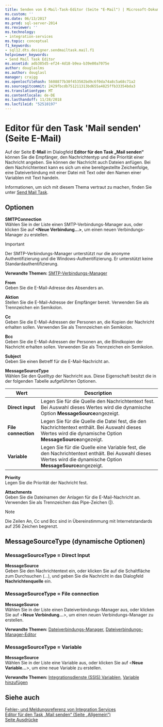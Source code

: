 ```yaml
---
title: Senden von E-Mail-Task-Editor (Seite "E-Mail") | Microsoft-Dokumentation
ms.custom: ''
ms.date: 06/13/2017
ms.prod: sql-server-2014
ms.reviewer: ''
ms.technology:
- integration-services
ms.topic: conceptual
f1_keywords:
- sql12.dts.designer.sendmailtask.mail.f1
helpviewer_keywords:
- Send Mail Task Editor
ms.assetid: adb385d5-ef24-4d18-b9ea-b39e00a7075e
author: douglaslms
ms.author: douglasl
manager: craigg
ms.openlocfilehash: 5608877b30f453502bd9c6f0da74a8c5a68c71a2
ms.sourcegitcommit: 2429fbcdb751211313bd655a4825ffb33354bda3
ms.translationtype: MT
ms.contentlocale: de-DE
ms.lasthandoff: 11/28/2018
ms.locfileid: "52510197"
---
```

# <a name="send-mail-task-editor-mail-page"></a>Editor für den Task 'Mail senden' (Seite E-Mail)
  Auf der Seite **E-Mail** im Dialogfeld **Editor für den Task „Mail senden“** können Sie die Empfänger, den Nachrichtentyp und die Priorität einer Nachricht angeben. Sie können der Nachricht auch Dateien anfügen. Bei dem Nachrichtentext kann es sich um eine bereitgestellte Zeichenfolge, eine Dateiverbindung mit einer Datei mit Text oder den Namen einer Variablen mit Text handeln.  
  
 Informationen, um sich mit diesem Thema vertraut zu machen, finden Sie unter [Send Mail Task](control-flow/send-mail-task.md).  
  
## <a name="options"></a>Optionen  
 **SMTPConnection**  
 Wählen Sie in der Liste einen SMTP-Verbindungs-Manager aus, oder klicken Sie auf **\<Neue Verbindung…>**, um einen neuen Verbindungs-Manager zu erstellen.  
  
> [!IMPORTANT]  
>  Der SMTP-Verbindungs-Manager unterstützt nur die anonyme Authentifizierung und die Windows-Authentifizierung. Er unterstützt keine Standardauthentifizierung.  
  
 **Verwandte Themen:** [SMTP-Verbindungs-Manager](connection-manager/smtp-connection-manager.md)  
  
 **From**  
 Geben Sie die E-Mail-Adresse des Absenders an.  
  
 **Aktion**  
 Stellen Sie die E-Mail-Adresse der Empfänger bereit. Verwenden Sie als Trennzeichen ein Semikolon.  
  
 **Cc**  
 Geben Sie die E-Mail-Adressen der Personen an, die Kopien der Nachricht erhalten sollen. Verwenden Sie als Trennzeichen ein Semikolon.  
  
 **Bcc**  
 Geben Sie die E-Mail-Adressen der Personen an, die Blindkopien der Nachricht erhalten sollen. Verwenden Sie als Trennzeichen ein Semikolon.  
  
 **Subject**  
 Geben Sie einen Betreff für die E-Mail-Nachricht an.  
  
 **MessageSourceType**  
 Wählen Sie den Quelltyp der Nachricht aus. Diese Eigenschaft besitzt die in der folgenden Tabelle aufgeführten Optionen.  
  
|Wert|Description|  
|-----------|-----------------|  
|**Direct input**|Legen Sie für die Quelle den Nachrichtentext fest. Bei Auswahl dieses Wertes wird die dynamische Option **MessageSource**angezeigt.|  
|**File connection**|Legen Sie für die Quelle die Datei fest, die den Nachrichtentext enthält. Bei Auswahl dieses Wertes wird die dynamische Option **MessageSource**angezeigt.|  
|**Variable**|Legen Sie für die Quelle eine Variable fest, die den Nachrichtentext enthält. Bei Auswahl dieses Wertes wird die dynamische Option **MessageSource**angezeigt.|  
  
 **Priority**  
 Legen Sie die Priorität der Nachricht fest.  
  
 **Attachments**  
 Geben Sie die Dateinamen der Anlagen für die E-Mail-Nachricht an. Verwenden Sie als Trennzeichen das Pipe-Zeichen (|).  
  
> [!NOTE]  
>  Die Zeilen An, Cc und Bcc sind in Übereinstimmung mit Internetstandards auf 256 Zeichen begrenzt.  
  
## <a name="messagesourcetype-dynamic-options"></a>MessageSourceType (dynamische Optionen)  
  
### <a name="messagesourcetype--direct-input"></a>MessageSourceType = Direct Input  
 **MessageSource**  
 Geben Sie den Nachrichtentext ein, oder klicken Sie auf die Schaltfläche zum Durchsuchen (…), und geben Sie die Nachricht in das Dialogfeld **Nachrichtenquelle** ein.  
  
### <a name="messagesourcetype--file-connection"></a>MessageSourceType = File connection  
 **MessageSource**  
 Wählen Sie in der Liste einen Dateiverbindungs-Manager aus, oder klicken Sie auf \<**Neue Verbindung...**>, um einen neuen Verbindungs-Manager zu erstellen.  
  
 **Verwandte Themen:** [Dateiverbindungs-Manager](connection-manager/file-connection-manager.md), [Dateiverbindungs-Manager-Editor](../../2014/integration-services/file-connection-manager-editor.md)  
  
### <a name="messagesourcetype--variable"></a>MessageSourceType = Variable  
 **MessageSource**  
 Wählen Sie in der Liste eine Variable aus, oder klicken Sie auf \<**Neue Variable…**>, um eine neue Variable zu erstellen.  
  
 **Verwandte Themen:** [Integrationsdienste &#40;SSIS&#41; Variablen](integration-services-ssis-variables.md), [Variable hinzufügen](../../2014/integration-services/add-variable.md)  
  
## <a name="see-also"></a>Siehe auch  
 [Fehler- und Meldungsreferenz von Integration Services](../../2014/integration-services/integration-services-error-and-message-reference.md)   
 [Editor für den Task „Mail senden“ &#40;Seite „Allgemein“&#41;](general-page-of-integration-services-designers-options.md)   
 [Seite Ausdrücke](expressions/expressions-page.md)  
  
  
